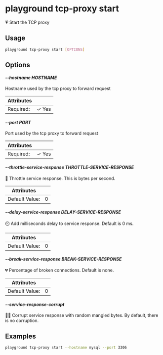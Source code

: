 # playground tcp-proxy start

💗 Start the TCP proxy

## Usage

```bash
playground tcp-proxy start [OPTIONS]
```

## Options

#### *--hostname HOSTNAME*

Hostname used by the tcp proxy to forward request

| Attributes      | &nbsp;
|-----------------|-------------
| Required:       | ✓ Yes

#### *--port PORT*

Port used by the tcp proxy to forward request

| Attributes      | &nbsp;
|-----------------|-------------
| Required:       | ✓ Yes

#### *--throttle-service-response THROTTLE-SERVICE-RESPONSE*

🐌 Throttle service response. This is bytes per second.

| Attributes      | &nbsp;
|-----------------|-------------
| Default Value:  | 0

#### *--delay-service-response DELAY-SERVICE-RESPONSE*

⏲️ Add milliseconds delay to service response. Default is 0 ms.

| Attributes      | &nbsp;
|-----------------|-------------
| Default Value:  | 0

#### *--break-service-response BREAK-SERVICE-RESPONSE*

💔 Percentage of broken connections. Default is none.

| Attributes      | &nbsp;
|-----------------|-------------
| Default Value:  | 0

#### *--service-response-corrupt*

🦹‍♂️ Corrupt service response with random mangled bytes. By default, there is no corruption.

## Examples

```bash
playground tcp-proxy start --hostname mysql --port 3306
```



